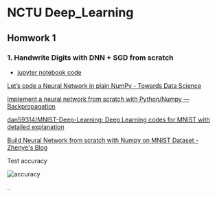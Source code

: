 # NCTU Deep_Learning

## Homwork 1

### 1. Handwrite Digits with DNN + SGD from scratch

* [jupyter notebook code](HW1/HW1.ipynb)

[Let’s code a Neural Network in plain NumPy - Towards Data Science](https://towardsdatascience.com/lets-code-a-neural-network-in-plain-numpy-ae7e74410795)

[Implement a neural network from scratch with Python/Numpy — Backpropagation](https://medium.com/@a.mirzaei69/implement-a-neural-network-from-scratch-with-python-numpy-backpropagation-e82b70caa9bb)

[dan59314/MNIST-Deep-Learning: Deep Learning codes for MNIST with detailed explanation](https://github.com/dan59314/MNIST-Deep-Learning)

[Build Neural Network from scratch with Numpy on MNIST Dataset - Zhenye's Blog](https://zhenye-na.github.io/2018/09/09/build-neural-network-with-mnist-from-scratch.html)

Test accuracy

![accuracy](HW1_figure/accurancy.png)


..
